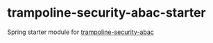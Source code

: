 # trampoline-security-abac-starter

Spring starter module for [trampoline-security-abac](../trampoline-security-abac)